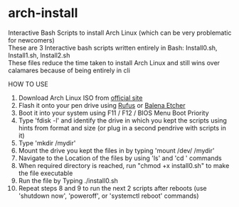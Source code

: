 # arch-install
Interactive Bash Scripts to install Arch Linux (which can be very problematic for newcomers)
<br>
These are 3 Interactive bash scripts written entirely in Bash: Install0.sh, Install1.sh, Install2.sh
<br>
These files reduce the time taken to install Arch Linux and still wins over calamares because of being entirely in cli

HOW TO USE
1. Download Arch Linux ISO from <a href="https://archlinux.org/download/" >official site</a><br>
2. Flash it onto your pen drive using <a href="https://rufus.ie/en_US/">Rufus</a> or <a href="https://www.balena.io/etcher/">Balena Etcher</a><br>
3. Boot it into your system using F11 / F12 / BIOS Menu Boot Priority<br>
4. Type 'fdisk -l' and identify the drive in which you kept the scripts using hints from format and size (or plug in a second pendrive with scripts in it) <br>
5. Type 'mkdir /mydir'<br>
6. Mount the drive you kept the files in by typing 'mount   /dev/<your drive name eg. sda3>   /mydir'<br>
7. Navigate to the Location of the files by using 'ls' and 'cd <directory name>' commands<br>
8. When required directory is reached, run "chmod +x install0.sh" to make the file executable<br>
9. Run the file by Typing ./install0.sh<br>
10. Repeat steps 8 and 9 to run the next 2 scripts after reboots (use 'shutdown now', 'poweroff', or 'systemctl reboot' commands)<br>
